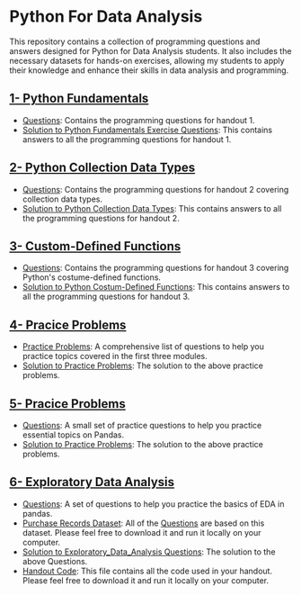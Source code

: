 # Python For Data Analysis
This repository contains a collection of programming questions and answers designed for Python for Data Analysis students. It also includes the necessary datasets for hands-on exercises, allowing my students to apply their knowledge and enhance their skills in data analysis and programming.
## [1- Python Fundamentals](1_Python_Fundamentals)
- [Questions](1_Python_Fundamentals/1_Questions.pdf): Contains the programming questions for handout 1.
- [Solution to Python Fundamentals Exercise Questions](1_Python_Fundamentals/1_Solution_to_Python_Fundamentals_Exercise_Questions.ipynb): This contains answers to all the programming questions for handout 1.

## [2- Python Collection Data Types](2_Python_Collection_Data_Types)
- [Questions](2_Python_Collection_Data_Types/2_Questions.pdf): Contains the programming questions for handout 2 covering collection data types.
- [Solution to Python Collection Data Types](2_Python_Collection_Data_Types/2_Solution_to_Python_Collection_Data_Types_Exercise_Questions.ipynb): This contains answers to all the programming questions for handout 2.

## [3- Custom-Defined Functions](3_Custom_Defined_Functions)
- [Questions](3_Custom_Defined_Functions/3_Questions.pdf): Contains the programming questions for handout 3 covering Python's costume-defined functions.
- [Solution to Python Costum-Defined Functions](3_Custom_Defined_Functions/3_Solution_To_Custom_Defined_Functions.ipynb): This contains answers to all the programming questions for handout 3.

## [4- Pracice Problems](4_Practice_Problems)
- [Practice Problems](4_Practice_Problems/4_Pracice_Problems.pdf): A comprehensive list of questions to help you practice topics covered in the first three modules.
- [Solution to Practice Problems](4_Practice_Problems/4_Solution_Pracice_Problems.ipynb): The solution to the above practice problems.

## [5- Pracice Problems](5_Introduction_to_Pandas)
- [Questions](5_Introduction_to_Pandas/5_Questions.pdf): A small set of practice questions to help you practice essential topics on Pandas.
- [Solution to Practice Problems](5_Introduction_to_Pandas/5_Solution_Pandas_Practice_Problems.ipynb): The solution to the above practice problems.

## [6- Exploratory Data Analysis](6_Exploratory_Data_Analysis)
- [Questions](6_Exploratory_Data_Analysis/6_Questions.pdf): A set of questions to help you practice the basics of EDA in pandas.
- [Purchase Records Dataset](6_Exploratory_Data_Analysis/6_Purcahse_Records_Dataset.csv): All of the [Questions](6_Exploratory_Data_Analysis/6_Questions.pdf) are based on this dataset. Please feel free to download it and run it locally on your computer.
- [Solution to Exploratory_Data_Analysis Questions](6_Exploratory_Data_Analysis/6_Solution_EDA_Problems.ipynb): The solution to the above Questions.
- [Handout Code](6_Exploratory_Data_Analysis/6_Handout_code.ipynb): This file contains all the code used in your handout. Please feel free to download it and run it locally on your computer.

